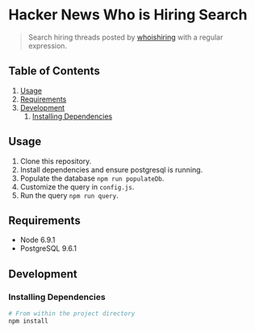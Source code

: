 # Hacker News Who is Hiring Search

> Search hiring threads posted by [whoishiring](https://news.ycombinator.com/user?id=whoishiring) with a regular expression.


## Table of Contents

1. [Usage](#usage)
1. [Requirements](#requirements)
1. [Development](#development)
    1. [Installing Dependencies](#installing-dependencies)

## Usage

1. Clone this repository.
1. Install dependencies and ensure postgresql is running.
1. Populate the database `npm run populateDb`.
1. Customize the query in `config.js`.
1. Run the query `npm run query`.

## Requirements

- Node 6.9.1
- PostgreSQL 9.6.1

## Development

### Installing Dependencies

```sh
# From within the project directory
npm install
```
